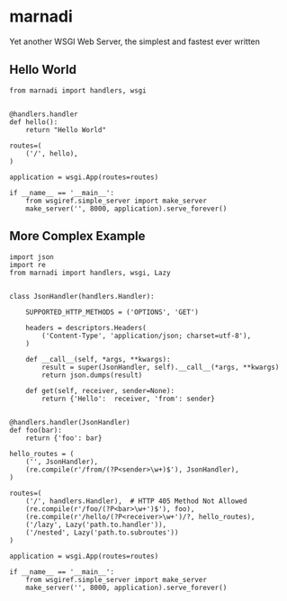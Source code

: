 marnadi
=======

Yet another WSGI Web Server, the simplest and fastest ever written

Hello World
-------
    from marnadi import handlers, wsgi


    @handlers.handler
    def hello():
        return "Hello World"

    routes=(
        ('/', hello),
    )

    application = wsgi.App(routes=routes)

    if __name__ == '__main__':
        from wsgiref.simple_server import make_server
        make_server('', 8000, application).serve_forever()

More Complex Example
-------

    import json
    import re
    from marnadi import handlers, wsgi, Lazy


    class JsonHandler(handlers.Handler):

        SUPPORTED_HTTP_METHODS = ('OPTIONS', 'GET')

        headers = descriptors.Headers(
            ('Content-Type', 'application/json; charset=utf-8'),
        )

        def __call__(self, *args, **kwargs):
            result = super(JsonHandler, self).__call__(*args, **kwargs)
            return json.dumps(result)

        def get(self, receiver, sender=None):
            return {'Hello':  receiver, 'from': sender}


    @handlers.handler(JsonHandler)
    def foo(bar):
        return {'foo': bar}

    hello_routes = (
        ('', JsonHandler),
        (re.compile(r'/from/(?P<sender>\w+)$'), JsonHandler),
    )

    routes=(
        ('/', handlers.Handler),  # HTTP 405 Method Not Allowed
        (re.compile(r'/foo/(?P<bar>\w+')$'), foo),
        (re.compile(r'/hello/(?P<receiver>\w+')/?, hello_routes),
        ('/lazy', Lazy('path.to.handler')),
        ('/nested', Lazy('path.to.subroutes'))
    )

    application = wsgi.App(routes=routes)

    if __name__ == '__main__':
        from wsgiref.simple_server import make_server
        make_server('', 8000, application).serve_forever()